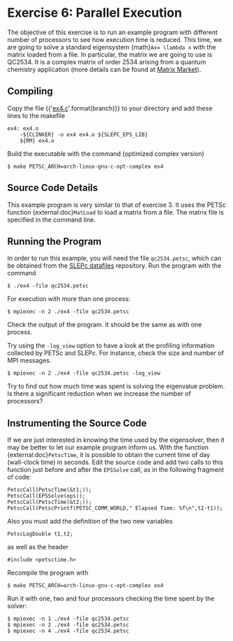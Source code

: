 # Exercise 6: Parallel Execution

The objective of this exercise is to run an example program with different number of processors to see how execution time is reduced. This time, we are going to solve a standard eigensystem {math}`Ax= \lambda x` with the matrix loaded from a file. In particular, the matrix we are going to use is QC2534. It is a complex matrix of order 2534 arising from a quantum chemistry application (more details can be found at [Matrix Market](https://math.nist.gov/MatrixMarket/data/NEP/h2plus/h2plus.html)).

## Compiling
Copy the file {{'[ex4.c](https://slepc.upv.es/{}/src/eps/tutorials/ex4.c.html)'.format(branch)}} to your directory and add these lines to the makefile

```{code} make
ex4: ex4.o
	-${CLINKER} -o ex4 ex4.o ${SLEPC_EPS_LIB}
	${RM} ex4.o
```

Build the executable with the command (optimized complex version)

```{code} console
$ make PETSC_ARCH=arch-linux-gnu-c-opt-complex ex4
```

## Source Code Details

This example program is very similar to that of exercise 3. It uses the PETSc function {external:doc}`MatLoad` to load a matrix from a file. The matrix file is specified in the command line.

## Running the Program

In order to run this example, you will need the file `qc2534.petsc`, which can be obtained from the [SLEPc datafiles](https://gitlab.com/slepc/datafiles) repository. Run the program with the command

```{code} console
$ ./ex4 -file qc2534.petsc
```

For execution with more than one process:

```{code} console
$ mpiexec -n 2 ./ex4 -file qc2534.petsc
```

Check the output of the program. It should be the same as with one process.

Try using the `-log_view` option to have a look at the profiling information collected by PETSc and SLEPc. For instance, check the size and number of MPI messages.

```{code} console
$ mpiexec -n 2 ./ex4 -file qc2534.petsc -log_view
```

Try to find out how much time was spent is solving the eigenvalue problem. Is there a significant reduction when we increase the number of processors?

## Instrumenting the Source Code

If we are just interested in knowing the time used by the eigensolver, then it may be better to let our example program inform us. With the function {external:doc}`PetscTime`, it is possible to obtain the current time of day (wall-clock time) in seconds. Edit the source code and add two calls to this function just before and after the `EPSSolve` call, as in the following fragment of code:

```{code} c
PetscCall(PetscTime(&t1;));
PetscCall(EPSSolve(eps));
PetscCall(PetscTime(&t2;));
PetscCall(PetscPrintf(PETSC_COMM_WORLD," Elapsed Time: %f\n",t2-t1));
```

Also you must add the definition of the two new variables

```{code} c
PetscLogDouble t1,t2;
```

as well as the header

```{code} c
#include <petsctime.h>
```

Recompile the program with

```{code} console
$ make PETSC_ARCH=arch-linux-gnu-c-opt-complex ex4
```

Run it with one, two and four processors checking the time spent by the solver:

```{code} console
$ mpiexec -n 1 ./ex4 -file qc2534.petsc
$ mpiexec -n 2 ./ex4 -file qc2534.petsc
$ mpiexec -n 4 ./ex4 -file qc2534.petsc
```
